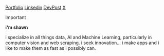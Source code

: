 [Portfolio](https://www.shawnpana.com/)
[Linkedin](www.linkedin.com/in/shawnpana)
[DevPost](https://devpost.com/ShawnPana)
[X](https://x.com/shawn_pana)

> [!IMPORTANT]
> 
> **i'm shawn**
> 
> i specialize in all things data, AI and Machine Learning, particularly in computer vision and web scraping. i seek innovation... i make apps and i like to make them as fast as i possibly can. 
